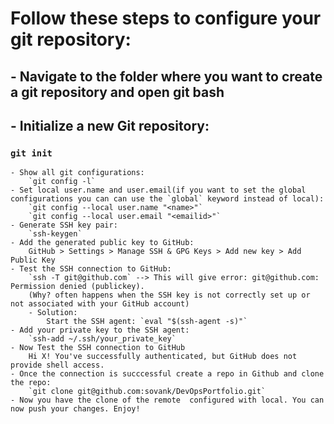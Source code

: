 # **Follow these steps to configure your git repository:**
##    - Navigate to the folder where you want to create a git repository and open git bash
##    - Initialize a new Git repository: 
###        `git init`
    - Show all git configurations: 
        `git config -l`
    - Set local user.name and user.email(if you want to set the global configurations you can can use the `global` keyword instead of local):
        `git config --local user.name "<name>"`
        `git config --local user.email "<emailid>"`
    - Generate SSH key pair: 
        `ssh-keygen`
    - Add the generated public key to GitHub:
        GitHub > Settings > Manage SSH & GPG Keys > Add new key > Add Public Key
    - Test the SSH connection to GitHub:
        `ssh -T git@github.com` --> This will give error: git@github.com: Permission denied (publickey). 
        (Why? often happens when the SSH key is not correctly set up or not associated with your GitHub account)
        - Solution: 
            Start the SSH agent: `eval "$(ssh-agent -s)"`
    - Add your private key to the SSH agent:
        `ssh-add ~/.ssh/your_private_key`
    - Now Test the SSH connection to GitHub
        Hi X! You've successfully authenticated, but GitHub does not provide shell access.
    - Once the connection is succcessful create a repo in Github and clone the repo:
        `git clone git@github.com:sovank/DevOpsPortfolio.git`
    - Now you have the clone of the remote  configured with local. You can now push your changes. Enjoy!
